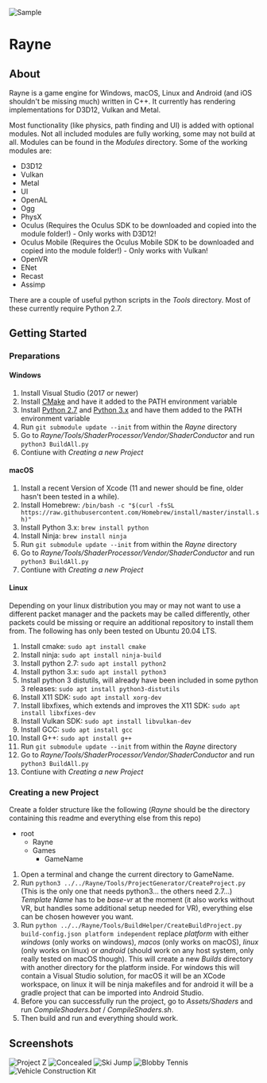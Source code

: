 ![Sample](https://files.slindev.com/images/rayne_github.jpg)

# Rayne
## About
Rayne is a game engine for Windows, macOS, Linux and Android (and iOS shouldn't be missing much) written in C++. It currently has rendering implementations for D3D12, Vulkan and Metal.

Most functionality (like physics, path finding and UI) is added with optional modules. Not all included modules are fully working, some may not build at all. Modules can be found in the *Modules* directory.
Some of the working modules are:
* D3D12
* Vulkan
* Metal
* UI
* OpenAL
* Ogg
* PhysX
* Oculus (Requires the Oculus SDK to be downloaded and copied into the module folder!) - Only works with D3D12!
* Oculus Mobile (Requires the Oculus Mobile SDK to be downloaded and copied into the module folder!) - Only works with Vulkan!
* OpenVR
* ENet
* Recast
* Assimp

There are a couple of useful python scripts in the *Tools* directory. Most of these currently require Python 2.7.


## Getting Started

### Preparations
#### Windows
1. Install Visual Studio (2017 or newer)
2. Install [CMake](https://cmake.org) and have it added to the PATH environment variable
3. Install [Python 2.7](https://www.python.org) and [Python 3.x](https://www.python.org) and have them added to the PATH environment variable
5. Run ```git submodule update --init``` from within the *Rayne* directory
6. Go to *Rayne/Tools/ShaderProcessor/Vendor/ShaderConductor* and run ```python3 BuildAll.py```
7. Contiune with *Creating a new Project*

#### macOS
1. Install a recent Version of Xcode (11 and newer should be fine, older hasn't been tested in a while).
2. Install Homebrew: ```/bin/bash -c "$(curl -fsSL https://raw.githubusercontent.com/Homebrew/install/master/install.sh)"```
3. Install Python 3.x: ```brew install python```
4. Install Ninja: ```brew install ninja```
5. Run ```git submodule update --init``` from within the *Rayne* directory
6. Go to *Rayne/Tools/ShaderProcessor/Vendor/ShaderConductor* and run ```python3 BuildAll.py```
7. Contiune with *Creating a new Project*

#### Linux
Depending on your linux distribution you may or may not want to use a different packet manager and the packets may be called differently, other packets could be missing or require an additional repository to install them from. The following has only been tested on Ubuntu 20.04 LTS.
1. Install cmake: ```sudo apt install cmake```
2. Install ninja: ```sudo apt install ninja-build```
3. Install python 2.7: ```sudo apt install python2```
4. Install python 3.x: ```sudo apt install python3```
5. Install python 3 distutils, will already have been included in some python 3 releases: ```sudo apt install python3-distutils```
6. Install X11 SDK: ```sudo apt install xorg-dev```
7. Install libxfixes, which extends and improves the X11 SDK: ```sudo apt install libxfixes-dev```
8. Install Vulkan SDK: ```sudo apt install libvulkan-dev```
9. Install GCC: ```sudo apt install gcc```
10. Install G++: ```sudo apt install g++```
11. Run ```git submodule update --init``` from within the *Rayne* directory
12. Go to *Rayne/Tools/ShaderProcessor/Vendor/ShaderConductor* and run ```python3 BuildAll.py```
13. Contiune with *Creating a new Project*

### Creating a new Project
Create a folder structure like the following (*Rayne* should be the directory containing this readme and everything else from this repo)
- root
  - Rayne
  - Games
    - GameName

1. Open a terminal and change the current directory to GameName.
2. Run ```python3 ../../Rayne/Tools/ProjectGenerator/CreateProject.py``` (This is the only one that needs python3... the others need 2.7...)
*Template Name* has to be *base-vr* at the moment (it also works without VR, but handles some additional setup needed for VR), everything else can be chosen however you want.
3. Run ```python ../../Rayne/Tools/BuildHelper/CreateBuildProject.py build-config.json platform independent``` replace *platform* with either *windows* (only works on windows), *macos* (only works on macOS), *linux* (only works on linux) or *android* (should work on any host system, only really tested on macOS though).
This will create a new *Builds* directory with another directory for the platform inside. For windows this will contain a Visual Studio solution, for macOS it will be an XCode workspace, on linux it will be ninja makefiles and for android it will be a gradle project that can be imported into Android Studio.
4. Before you can successfully run the project, go to *Assets/Shaders* and run *CompileShaders.bat* / *CompileShaders.sh*.
5. Then build and run and everything should work.


## Screenshots
![Project Z](https://files.slindev.com/images/rayne_github_projectz.jpg)
![Concealed](https://files.slindev.com/images/rayne_github_concealed.jpg)
![Ski Jump](https://files.slindev.com/images/rayne_github_skijump.jpg)
![Blobby Tennis](https://files.slindev.com/images/rayne_github_blobbytennis_2.jpg)
![Vehicle Construction Kit](https://files.slindev.com/images/rayne_github_vck_2.jpg)